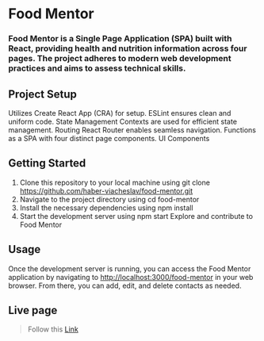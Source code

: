 # Food Mentor

### Food Mentor is a Single Page Application (SPA) built with React, providing health and nutrition information across four pages. The project adheres to modern web development practices and aims to assess technical skills.

## Project Setup

Utilizes Create React App (CRA) for setup. ESLint ensures clean and uniform
code. State Management Contexts are used for efficient state management. Routing
React Router enables seamless navigation. Functions as a SPA with four distinct
page components. UI Components

## Getting Started

1. Clone this repository to your local machine using git clone
   https://github.com/haber-viacheslav/food-mentor.git
2. Navigate to the project directory using cd food-mentor
3. Install the necessary dependencies using npm install
4. Start the development server using npm start Explore and contribute to Food
   Mentor

## Usage

Once the development server is running, you can access the Food Mentor
application by navigating to
[http://localhost:3000/food-mentor](http://localhost:3000/food-mentor) in your
web browser. From there, you can add, edit, and delete contacts as needed.

## Live page

> Follow this [Link](haber-viacheslav.github.io/food-mentor/)
